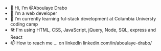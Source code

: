 - 👋 Hi, I’m @Aboulaye Drabo
- 👀 I’m a web developer 
- 🌱 I’m currently learning ful-stack development at Columbia Universty coding camp
- 🛠 I'm using HTML, CSS, JavaScript, jQuery, Node, SQL, express and React
- 📫 How to reach me ... on linkedIn  linkedin.com/in/aboulaye-drabo/

<!---
Drabis/Drabis is a ✨ special ✨ repository because its `README.md` (this file) appears on your GitHub profile.
You can click the Preview link to take a look at your changes.
--->
